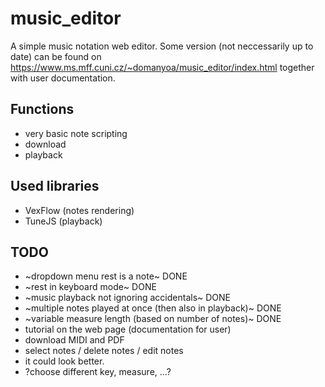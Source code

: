 # music_editor
A simple music notation web editor. Some version (not neccessarily up to date) can be found on https://www.ms.mff.cuni.cz/~domanyoa/music_editor/index.html together with user documentation.

## Functions
- very basic note scripting
- download
- playback

## Used libraries
- VexFlow (notes rendering)
- TuneJS (playback)

## TODO
- ~dropdown menu rest is a note~ DONE
- ~rest in keyboard mode~ DONE
- ~music playback not ignoring accidentals~ DONE
- ~multiple notes played at once (then also in playback)~ DONE
- ~variable measure length (based on number of notes)~ DONE
- tutorial on the web page (documentation for user)
- download MIDI and PDF
- select notes / delete notes / edit notes
- it could look better.
- ?choose different key, measure, ...?
